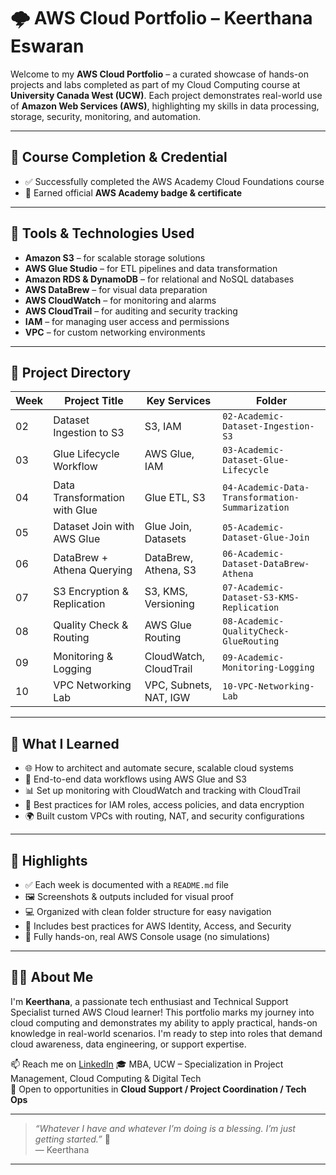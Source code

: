 # 🌩️ AWS Cloud Portfolio – Keerthana Eswaran

Welcome to my **AWS Cloud Portfolio** – a curated showcase of hands-on projects and labs completed as part of my Cloud Computing course at **University Canada West (UCW)**. Each project demonstrates real-world use of **Amazon Web Services (AWS)**, highlighting my skills in data processing, storage, security, monitoring, and automation.

---

## 🏅 Course Completion & Credential

- ✅ Successfully completed the AWS Academy Cloud Foundations course  
- 🧠 Earned official **AWS Academy badge & certificate**

---

## 🧰 Tools & Technologies Used

- **Amazon S3** – for scalable storage solutions
- **AWS Glue Studio** – for ETL pipelines and data transformation
- **Amazon RDS & DynamoDB** – for relational and NoSQL databases
- **AWS DataBrew** – for visual data preparation
- **AWS CloudWatch** – for monitoring and alarms
- **AWS CloudTrail** – for auditing and security tracking
- **IAM** – for managing user access and permissions
- **VPC** – for custom networking environments

---

## 📂 Project Directory

| Week | Project Title | Key Services | Folder |
|------|----------------|--------------|--------|
| 02   | Dataset Ingestion to S3 | S3, IAM | `02-Academic-Dataset-Ingestion-S3` |
| 03   | Glue Lifecycle Workflow | AWS Glue, IAM | `03-Academic-Dataset-Glue-Lifecycle` |
| 04   | Data Transformation with Glue | Glue ETL, S3 | `04-Academic-Data-Transformation-Summarization` |
| 05   | Dataset Join with AWS Glue | Glue Join, Datasets | `05-Academic-Dataset-Glue-Join` |
| 06   | DataBrew + Athena Querying | DataBrew, Athena, S3 | `06-Academic-Dataset-DataBrew-Athena` |
| 07   | S3 Encryption & Replication | S3, KMS, Versioning | `07-Academic-Dataset-S3-KMS-Replication` |
| 08   | Quality Check & Routing | AWS Glue Routing | `08-Academic-QualityCheck-GlueRouting` |
| 09   | Monitoring & Logging | CloudWatch, CloudTrail | `09-Academic-Monitoring-Logging` |
| 10   | VPC Networking Lab | VPC, Subnets, NAT, IGW | `10-VPC-Networking-Lab` |

---

## 🧠 What I Learned

- 🌐 How to architect and automate secure, scalable cloud systems  
- 🧩 End-to-end data workflows using AWS Glue and S3  
- 📊 Set up monitoring with CloudWatch and tracking with CloudTrail  
- 🔐 Best practices for IAM roles, access policies, and data encryption  
- 🌍 Built custom VPCs with routing, NAT, and security configurations  

---

## 📌 Highlights

- ✅ Each week is documented with a `README.md` file  
- 🖼️ Screenshots & outputs included for visual proof  
- 💻 Organized with clean folder structure for easy navigation  
- 🔐 Includes best practices for AWS Identity, Access, and Security  
- 🌟 Fully hands-on, real AWS Console usage (no simulations)

---

## 🙋‍♀️ About Me

I'm **Keerthana**, a passionate tech enthusiast and Technical Support Specialist turned AWS Cloud learner! This portfolio marks my journey into cloud computing and demonstrates my ability to apply practical, hands-on knowledge in real-world scenarios. I'm ready to step into roles that demand cloud awareness, data engineering, or support expertise.

📫 Reach me on [LinkedIn](https://www.linkedin.com/in/keerthana-eswaran/)
🎓 MBA, UCW – Specialization in Project Management, Cloud Computing & Digital Tech  
💼 Open to opportunities in **Cloud Support / Project Coordination / Tech Ops**

---

> _“Whatever I have and whatever I’m doing is a blessing. I’m just getting started.”_ 🌟  
> — Keerthana

---

